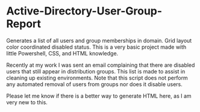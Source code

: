 # Active-Directory-User-Group-Report
Generates a list of all users and group memberships in domain. Grid layout color coordinated disabled status.
This is a very basic project made with little Powershell, CSS, and HTML knowledge.

Recently at my work I was sent an email complaining that there are disabled users that still appear in distribution groups. This list is made to assist in cleaning up existing environments. Note that this script does not perform any automated removal of users from groups nor does it disable users.

Please let me know if there is a better way to generate HTML here, as I am very new to this.
